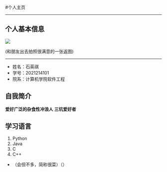 #个人主页
***************************************

## 个人基本信息
![](https://github.com/an-qiyu/md/assets/134941682/f219cef7-cb5e-49d7-8551-002675d2ce60)

(和朋友出去拍照很满意的一张返图)

----------


* 姓名：石英祺
* 学号：2021214101
* 院系：计算机学院软件工程



## 自我简介
**爱好广泛的杂食性冲浪人**
**三坑爱好者**



## 学习语言
1. Python
2. Java
3. C
4. C++

* （会但不多，简称很菜）（）  







